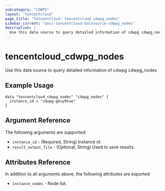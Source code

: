 ```yaml
---
subcategory: "CDWPG"
layout: "tencentcloud"
page_title: "TencentCloud: tencentcloud_cdwpg_nodes"
sidebar_current: "docs-tencentcloud-datasource-cdwpg_nodes"
description: |-
  Use this data source to query detailed information of cdwpg cdwpg_nodes
---
```


# tencentcloud_cdwpg_nodes

Use this data source to query detailed information of cdwpg cdwpg_nodes

## Example Usage

```hcl
data "tencentcloud_cdwpg_nodes" "cdwpg_nodes" {
  instance_id = "cdwpg-gexy9tue"
}
```

## Argument Reference

The following arguments are supported:

* `instance_id` - (Required, String) Instance id.
* `result_output_file` - (Optional, String) Used to save results.

## Attributes Reference

In addition to all arguments above, the following attributes are exported:

* `instance_nodes` - Node list.



